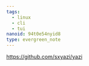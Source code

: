 ```yaml
---
tags:
  - linux
  - cli
  - tui
nanoid: 94t0e54nyid8
type: evergreen_note
---
```

https://github.com/sxyazi/yazi
